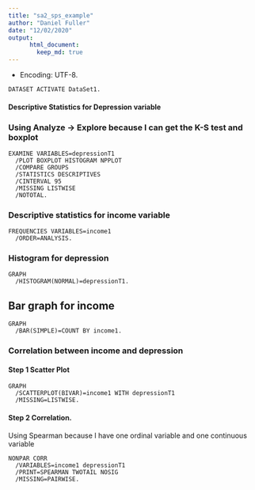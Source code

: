 ```yaml
---
title: "sa2_sps_example"
author: "Daniel Fuller"
date: "12/02/2020"
output:
      html_document:
        keep_md: true
---
```


* Encoding: UTF-8.

```{}
DATASET ACTIVATE DataSet1.
```

#### Descriptive Statistics for Depression variable
### Using Analyze -> Explore because I can get the K-S test and boxplot

```{}
EXAMINE VARIABLES=depressionT1
  /PLOT BOXPLOT HISTOGRAM NPPLOT
  /COMPARE GROUPS
  /STATISTICS DESCRIPTIVES
  /CINTERVAL 95
  /MISSING LISTWISE
  /NOTOTAL.
```

### Descriptive statistics for income variable

```{}
FREQUENCIES VARIABLES=income1
  /ORDER=ANALYSIS.
```

### Histogram for depression
```{}
GRAPH
  /HISTOGRAM(NORMAL)=depressionT1.
```
## Bar graph for income
```{}
GRAPH
  /BAR(SIMPLE)=COUNT BY income1.
```

### Correlation between income and depression

#### Step 1 Scatter Plot
```{}
GRAPH
  /SCATTERPLOT(BIVAR)=income1 WITH depressionT1
  /MISSING=LISTWISE.
```
#### Step 2 Correlation. 
Using Spearman because I have one ordinal variable and one continuous variable

```{}
NONPAR CORR
  /VARIABLES=income1 depressionT1
  /PRINT=SPEARMAN TWOTAIL NOSIG
  /MISSING=PAIRWISE.
```
